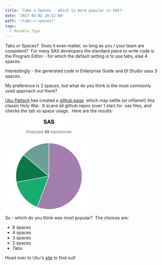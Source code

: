```yaml
---
title: 'Tabs v Spaces - which is more popular in SAS?'
date: '2017-03-02 20:52:00'
path: '/tabs-v-spaces/'
tags:
  - Movable Type
---
```


Tabs or Spaces?  Does it even matter, so long as you / your team are consistent?  For many SAS developers the standard place to write code is the Program Editor - for which the default setting is to use tabs, else 4 spaces.

Interestingly - the generated code in Enterprise Guide and DI Studio uses 3 spaces.

My preference is 2 spaces, but what do you think is the most commonly used approach out there?

<a href="https://github.com/ukupat" target="_blank" rel="noopener">Uku Pattack</a> has created a <a href="https://ukupat.github.io/tabs-or-spaces/" target="_blank" rel="noopener">github page</a>  which may settle (or inflame!) this classic Holy War.  It scans all github repos (over 1 star) for .sas files, and checks the tab vs space usage.  Here are the results:

<img class="size-medium wp-image-79 aligncenter" src="../images/Screen-2BShot-2B2017-03-02-2Bat-2B20.43.56-273x300.png" alt="" width="273" height="300" />

So - which do you think was most popular?  The choices are:
<div style="clear: both; text-align: center;"></div>
<ul>
 	<li>8 spaces</li>
 	<li>4 spaces</li>
 	<li>3 spaces</li>
 	<li>2 spaces</li>
 	<li>Tabs</li>
</ul>
<div>Head over to Uku's <a href="https://ukupat.github.io/tabs-or-spaces/" target="_blank" rel="noopener">site</a> to find out!</div>
<div></div>
